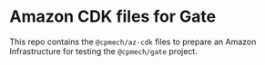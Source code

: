 # Amazon CDK files for Gate

This repo contains the `@cpmech/az-cdk` files to prepare an Amazon Infrastructure for testing the `@cpmech/gate` project.

